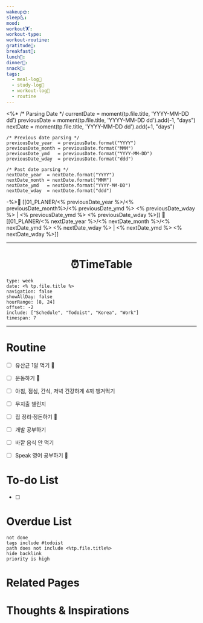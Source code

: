 ```yaml
---
wakeup🌞: 
sleep🌜: 
mood: 
workout🏋️: 
workout-type: 
workout-routine: 
gratitude🙏: 
breakfast🍳: 
lunch🍚: 
dinner🥗: 
snack🍬: 
tags:
  - meal-log📝
  - study-log📓
  - workout-log💪
  - routine
---
```


<%*
	/* Parsing Date */ 
	currentDate  = moment(tp.file.title, 'YYYY-MM-DD dd')
	previousDate = moment(tp.file.title, 'YYYY-MM-DD dd').add(-1, "days")
	nextDate     = moment(tp.file.title, 'YYYY-MM-DD dd').add(+1, "days")

	/* Previous date parsing */
	previousDate_year  = previousDate.format("YYYY")
	previousDate_month = previousDate.format("MMM")
	previousDate_ymd   = previousDate.format("YYYY-MM-DD")
	previousDate_wday  = previousDate.format("ddd") 

	/* Past date parsing */ 
	nextDate_year  = nextDate.format("YYYY")
	nextDate_month = nextDate.format("MMM") 
	nextDate_ymd   = nextDate.format("YYYY-MM-DD")
	nextDate_wday  = nextDate.format("ddd")
	
-%>🔺 [[01_PLANER/<% previousDate_year %>/<% previousDate_month%>/<% previousDate_ymd %> <% previousDate_wday %> | <% previousDate_ymd %> <% previousDate_wday %>]]
🔻 [[01_PLANER/<% nextDate_year %>/<% nextDate_month %>/<% nextDate_ymd %> <% nextDate_wday %> | <% nextDate_ymd %> <% nextDate_wday %>]]
___
<h1> <center>⏰TimeTable </center> </h1>

```gEvent
type: week
date: <% tp.file.title %>
navigation: false
showAllDay: false
hourRange: [8, 24]
offset: -2
include: ["Schedule", "Todoist", "Korea", "Work"]
timespan: 7
```

--- 


# Routine 
- [ ] 유산균 1알 먹기 🔼 
- [ ] 운동하기 🔼
- [ ] 아침, 점심, 간식, 저녁 건강하게 4끼 챙겨먹기
- [ ] 무지출 챌린지 
- [ ] 집 정리·정돈하기 🔼
- [ ] 개발 공부하기
- [ ] 바깥 음식 안 먹기 
- [ ] Speak 영어 공부하기 🔼 


# To-do List

- [ ] 


# Overdue List

```tasks
not done
tags include #todoist 
path does not include <%tp.file.title%>
hide backlink
priority is high
```

# Related Pages



# Thoughts & Inspirations
